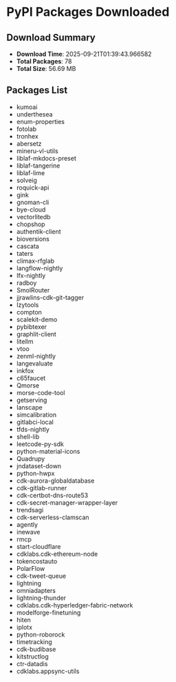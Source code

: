 # PyPI Packages Downloaded

## Download Summary
- **Download Time**: 2025-09-21T01:39:43.966582
- **Total Packages**: 78
- **Total Size**: 56.69 MB

## Packages List
- kumoai
- underthesea
- enum-properties
- fotolab
- tronhex
- abersetz
- mineru-vl-utils
- liblaf-mkdocs-preset
- liblaf-tangerine
- liblaf-lime
- solveig
- roquick-api
- gink
- gnoman-cli
- bye-cloud
- vectorlitedb
- chopshop
- authentik-client
- bioversions
- cascata
- taters
- climax-rfglab
- langflow-nightly
- lfx-nightly
- radboy
- SmolRouter
- jjrawlins-cdk-git-tagger
- lzytools
- compton
- scalekit-demo
- pybibtexer
- graphlit-client
- litellm
- vtoo
- zenml-nightly
- langevaluate
- inkfox
- c65faucet
- Qmorse
- morse-code-tool
- getserving
- lanscape
- simcalibration
- gitlabci-local
- tfds-nightly
- shell-lib
- leetcode-py-sdk
- python-material-icons
- Quadrupy
- jndataset-down
- python-hwpx
- cdk-aurora-globaldatabase
- cdk-gitlab-runner
- cdk-certbot-dns-route53
- cdk-secret-manager-wrapper-layer
- trendsagi
- cdk-serverless-clamscan
- agently
- inewave
- rmcp
- start-cloudflare
- cdklabs.cdk-ethereum-node
- tokencostauto
- PolarFlow
- cdk-tweet-queue
- lightning
- omniadapters
- lightning-thunder
- cdklabs.cdk-hyperledger-fabric-network
- modelforge-finetuning
- hiten
- iplotx
- python-roborock
- timetracking
- cdk-budibase
- kitstructlog
- ctr-datadis
- cdklabs.appsync-utils
